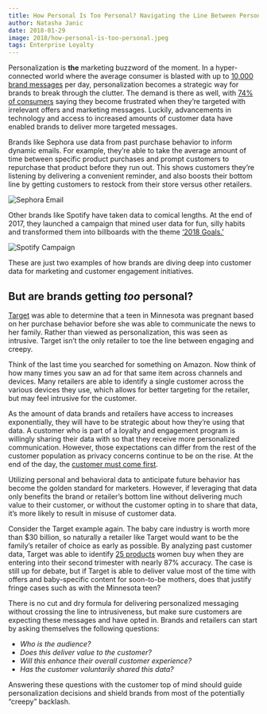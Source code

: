 ```yaml
---
title: How Personal Is Too Personal? Navigating the Line Between Personalization and Intrusiveness
author: Natasha Janic
date: 2018-01-29
image: 2018/how-personal-is-too-personal.jpeg
tags: Enterprise Loyalty
---
```


Personalization is **the** marketing buzzword of the moment. In a hyper-connected world where the average consumer is blasted with up to [10,000 brand messages](https://www.ama.org/partners/content/Pages/why-customers-attention-scarcest-resources-2017.aspx) per day, personalization becomes a strategic way for brands to break through the clutter. The demand is there as well, with [74% of consumers](https://www.marketingmag.com.au/hubs-c/customers-frustrated-irrelevant-marketing-messages/) saying they become frustrated when they’re targeted with irrelevant offers and marketing messages. Luckily, advancements in technology and access to increased amounts of customer data have enabled brands to deliver more targeted messages. 

Brands like Sephora use data from past purchase behavior to inform dynamic emails. For example, they’re able to take the average amount of time between specific product purchases and prompt customers to repurchase that product before they run out. This shows customers they’re listening by delivering a convenient reminder, and also boosts their bottom line by getting customers to restock from their store versus other retailers.

![Sephora Email](/assets/images/blog-uploads/2018/how-personal-sephora-email.png)

Other brands like Spotify have taken data to comical lengths. At the end of 2017, they launched a campaign that mined user data for fun, silly habits and transformed them into billboards with the theme [‘2018 Goals.’](http://www.adweek.com/creativity/spotify-unearths-more-hilarious-user-habits-in-global-outdoor-ads-for-the-holidays/)

![Spotify Campaign](/assets/images/blog-uploads/2018/how-personal-spotify-holiday-goals-hed-2018.jpg)

These are just two examples of how brands are diving deep into customer data for marketing and customer engagement initiatives. 

## But are brands getting *too* personal?

[Target](http://www.slate.com/blogs/how_not_to_be_wrong/2014/06/09/big_data_what_s_even_creepier_than_target_guessing_that_you_re_pregnant.html) was able to determine that a teen in Minnesota was pregnant based on her purchase behavior before she was able to communicate the news to her family. Rather than viewed as personalization, this was seen as intrusive. Target isn’t the only retailer to toe the line between engaging and creepy.

Think of the last time you searched for something on Amazon. Now think of how many times you saw an ad for that same item across channels and devices. Many retailers are able to identify a single customer across the various devices they use, which allows for better targeting for the retailer, but may feel intrusive for the customer.

As the amount of data brands and retailers have access to increases exponentially, they will have to be strategic about how they’re using that data. A customer who is part of a loyalty and engagement program is willingly sharing their data with so that they receive more personalized communication. However, those expectations can differ from the rest of the customer population as privacy concerns continue to be on the rise. At the end of the day, the [customer must come first](https://www.hatchloyalty.com/blog/from-personas-to-personalization-people-based-marketing/).

Utilizing personal and behavioral data to anticipate future behavior has become the golden standard for marketers. However, if leveraging that data only benefits the brand or retailer’s bottom line without delivering much value to their customer, or without the customer opting in to share that data, it’s more likely to result in misuse of customer data. 

Consider the Target example again. The baby care industry is worth more than $30 billion, so naturally a retailer like Target would want to be the family’s retailer of choice as early as possible. By analyzing past customer data, Target was able to identify [25 products](http://www.nytimes.com/2012/02/19/magazine/shopping-habits.html?_r=1&hp=&pagewanted=all) women buy when they are entering into their second trimester with nearly 87% accuracy. The case is still up for debate, but if Target is able to deliver value most of the time with offers and baby-specific content for soon-to-be mothers, does that justify fringe cases such as with the Minnesota teen?

There is no cut and dry formula for delivering personalized messaging without crossing the line to intrusiveness, but make sure customers are expecting these messages and have opted in. Brands and retailers can start by asking themselves the following questions:

* _Who is the audience?_
* _Does this deliver value to the customer?_
* _Will this enhance their overall customer experience?_
* _Has the customer voluntarily shared this data?_

Answering these questions with the customer top of mind should guide personalization decisions and shield brands from most of the potentially “creepy” backlash.
